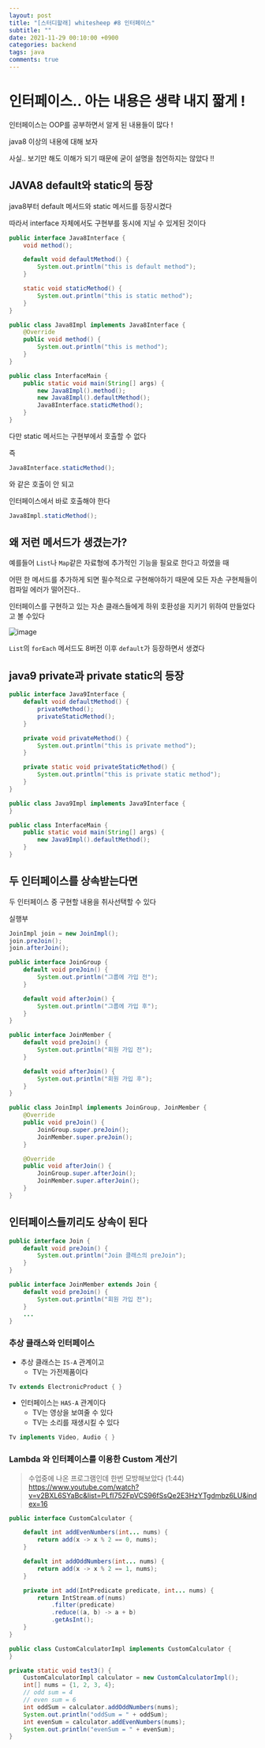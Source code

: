 ```yaml
---
layout: post
title: "[스터디할래] whitesheep #8 인터페이스"
subtitle: ""
date: 2021-11-29 00:10:00 +0900
categories: backend
tags: java
comments: true
---
```


# 인터페이스.. 아는 내용은 생략 내지 짧게 !

인터페이스는 OOP를 공부하면서 알게 된 내용들이 많다 !

java8 이상의 내용에 대해 보자

사실.. 보기만 해도 이해가 되기 때문에 굳이 설명을 첨언하지는 않았다 !!

## JAVA8 default와 static의 등장

java8부터 default 메서드와 static 메서드를 등장시켰다

따라서 interface 자체에서도 구현부를 동시에 지닐 수 있게된 것이다

```java
public interface Java8Interface {
	void method();

	default void defaultMethod() {
		System.out.println("this is default method");
	}

	static void staticMethod() {
		System.out.println("this is static method");
	}
}
```

```java
public class Java8Impl implements Java8Interface {
	@Override
	public void method() {
		System.out.println("this is method");
	}
}
```

```java
public class InterfaceMain {
	public static void main(String[] args) {
		new Java8Impl().method();
		new Java8Impl().defaultMethod();
		Java8Interface.staticMethod();
	}
}
```

다만 static 메서드는 구현부에서 호출할 수 없다

즉

```java
Java8Interface.staticMethod();
```

와 같은 호출이 안 되고

인터페이스에서 바로 호출해야 한다

```java
Java8Impl.staticMethod();
```

## 왜 저런 메서드가 생겼는가?

예를들어 `List`나 `Map`같은 자료형에 추가적인 기능을 필요로 한다고 하였을 때

어떤 한 메서드를 추가하게 되면 필수적으로 구현해야하기 때문에 모든 자손 구현체들이 컴파일 에러가 떨어진다..

인터페이스를 구현하고 있는 자손 클래스들에게 하위 호환성을 지키기 위하여 만들었다고 볼 수있다

![image](https://user-images.githubusercontent.com/66164361/144354480-401532ac-0906-49e6-a378-7454013cdbc3.png)

`List`의 `forEach` 메서드도 8버전 이후 `default`가 등장하면서 생겼다

## java9 private과 private static의 등장

```java
public interface Java9Interface {
	default void defaultMethod() {
		privateMethod();
		privateStaticMethod();
	}

	private void privateMethod() {
		System.out.println("this is private method");
	}

	private static void privateStaticMethod() {
		System.out.println("this is private static method");
	}
}
```

```java
public class Java9Impl implements Java9Interface {
}
```

```java
public class InterfaceMain {
	public static void main(String[] args) {
		new Java9Impl().defaultMethod();
	}
}
```

## 두 인터페이스를 상속받는다면

두 인터페이스 중 구현할 내용을 취사선택할 수 있다

실행부

```java
JoinImpl join = new JoinImpl();
join.preJoin();
join.afterJoin();
```

```java
public interface JoinGroup {
	default void preJoin() {
		System.out.println("그룹에 가입 전");
	}

	default void afterJoin() {
		System.out.println("그룹에 가입 후");
	}
}
```

```java
public interface JoinMember {
	default void preJoin() {
		System.out.println("회원 가입 전");
	}

	default void afterJoin() {
		System.out.println("회원 가입 후");
	}
}
```

```java
public class JoinImpl implements JoinGroup, JoinMember {
	@Override
	public void preJoin() {
		JoinGroup.super.preJoin();
		JoinMember.super.preJoin();
	}

	@Override
	public void afterJoin() {
		JoinGroup.super.afterJoin();
		JoinMember.super.afterJoin();
	}
}
```

## 인터페이스들끼리도 상속이 된다

```java
public interface Join {
	default void preJoin() {
		System.out.println("Join 클래스의 preJoin");
	}
}
```

```java
public interface JoinMember extends Join {
	default void preJoin() {
		System.out.println("회원 가입 전");
	}
	...
}
```

### 추상 클래스와 인터페이스

- 추상 클래스는 `IS-A` 관계이고
  - TV는 가전제품이다

```java
Tv extends ElectronicProduct { }
```

- 인터페이스는 `HAS-A` 관계이다
  - TV는 영상을 보여줄 수 있다
  - TV는 소리를 재생시킬 수 있다

```java
Tv implements Video, Audio { }
```

### Lambda 와 인터페이스를 이용한 Custom 계산기

> 수업중에 나온 프로그램인데 한번 모방해보았다
> (1:44) https://www.youtube.com/watch?v=v2BXL6SYaBc&list=PLfI752FpVCS96fSsQe2E3HzYTgdmbz6LU&index=16

```java
public interface CustomCalculator {

	default int addEvenNumbers(int... nums) {
		return add(x -> x % 2 == 0, nums);
	}

	default int addOddNumbers(int... nums) {
		return add(x -> x % 2 == 1, nums);
	}

	private int add(IntPredicate predicate, int... nums) {
		return IntStream.of(nums)
			.filter(predicate)
			.reduce((a, b) -> a + b)
			.getAsInt();
	}
}
```

```java
public class CustomCalculatorImpl implements CustomCalculator {
}
```

```java
private static void test3() {
	CustomCalculatorImpl calculator = new CustomCalculatorImpl();
	int[] nums = {1, 2, 3, 4};
	// odd sum = 4
	// even sum = 6
	int oddSum = calculator.addOddNumbers(nums);
	System.out.println("oddSum = " + oddSum);
	int evenSum = calculator.addEvenNumbers(nums);
	System.out.println("evenSum = " + evenSum);
}
```
